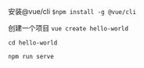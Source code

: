 安装@vue/cli
`$npm install -g @vue/cli`

创建一个项目
`vue create hello-world`

`cd hello-world`

`npm run serve`